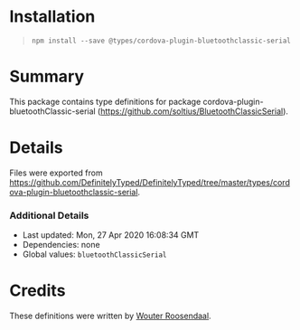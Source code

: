 # Installation
> `npm install --save @types/cordova-plugin-bluetoothclassic-serial`

# Summary
This package contains type definitions for package cordova-plugin-bluetoothClassic-serial (https://github.com/soltius/BluetoothClassicSerial).

# Details
Files were exported from https://github.com/DefinitelyTyped/DefinitelyTyped/tree/master/types/cordova-plugin-bluetoothclassic-serial.

### Additional Details
 * Last updated: Mon, 27 Apr 2020 16:08:34 GMT
 * Dependencies: none
 * Global values: `bluetoothClassicSerial`

# Credits
These definitions were written by [Wouter Roosendaal](https://github.com/tuvokki).
